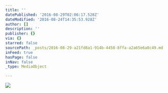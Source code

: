 ```yaml
---
title: ''
datePublished: '2016-08-29T02:06:17.528Z'
dateModified: '2016-08-24T14:35:53.928Z'
author: []
description: ''
publisher: {}
via: {}
starred: false
sourcePath: _posts/2016-08-29-a21fd8a1-914b-4458-8ffa-a2a65e6a8c49.md
inFeed: true
hasPage: false
inNav: false
_type: MediaObject

---
```

![](https://the-grid-user-content.s3-us-west-2.amazonaws.com/81af1c37-7615-4a4d-8177-c4c5f474ffc5.jpg)